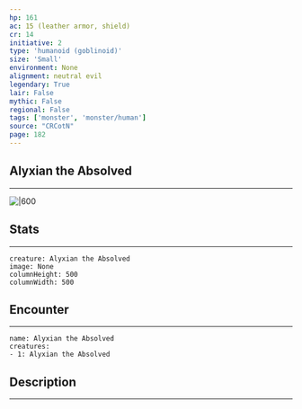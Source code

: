 ```yaml
---
hp: 161
ac: 15 (leather armor, shield)
cr: 14
initiative: 2
type: 'humanoid (goblinoid)'    
size: 'Small'
environment: None
alignment: neutral evil
legendary: True
lair: False
mythic: False
regional: False
tags: ['monster', 'monster/human']
source: "CRCotN"
page: 182
---
```


## Alyxian the Absolved
---

![|600](D:/Program%20Files/5e.tools/img/bestiary/CRCotN/Alyxian%20the%20Absolved.webp)

## Stats
---

```statblock
creature: Alyxian the Absolved
image: None
columnHeight: 500
columnWidth: 500
```

## Encounter
---

```encounter-table
name: Alyxian the Absolved
creatures:
- 1: Alyxian the Absolved
```

## Description
---




